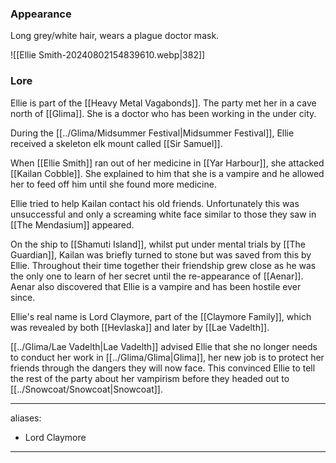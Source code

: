 ### Appearance
Long grey/white hair, wears a plague doctor mask.

![[Ellie Smith-20240802154839610.webp|382]]

### Lore

Ellie is part of the [[Heavy Metal Vagabonds]]. The party met her in a cave north of [[Glima]]. She is a doctor who has been working in the under city.

During the [[../Glima/Midsummer Festival|Midsummer Festival]], Ellie received a skeleton elk mount called [[Sir Samuel]]. 

When [[Ellie Smith]] ran out of her medicine in [[Yar Harbour]], she attacked [[Kailan Cobble]]. She explained to him that she is a vampire and he allowed her to feed off him until she found more medicine. 

Ellie tried to help Kailan contact his old friends. Unfortunately this was unsuccessful and only a screaming white face similar to those they saw in [[The Mendasium]] appeared. 

On the ship to [[Shamuti Island]], whilst put under mental trials by [[The Guardian]], Kailan was briefly turned to stone but was saved from this by Ellie. Throughout their time together their friendship grew close as he was the only one to learn of her secret until the re-appearance of [[Aenar]]. Aenar also discovered that Ellie is a vampire and has been hostile ever since.

Ellie's real name is Lord Claymore, part of the [[Claymore Family]], which was revealed by both [[Hevlaska]] and later by [[Lae Vadelth]]. 

[[../Glima/Lae Vadelth|Lae Vadelth]] advised Ellie that she no longer needs to conduct her work in [[../Glima/Glima|Glima]], her new job is to protect her friends through the dangers they will now face. This convinced Ellie to tell the rest of the party about her vampirism before they headed out to [[../Snowcoat/Snowcoat|Snowcoat]]. 

--- 
aliases: 
- Lord Claymore
---